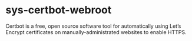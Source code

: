 # sys-certbot-webroot
Certbot is a free, open source software tool for automatically using Let’s Encrypt certificates on manually-administrated websites to enable HTTPS.
